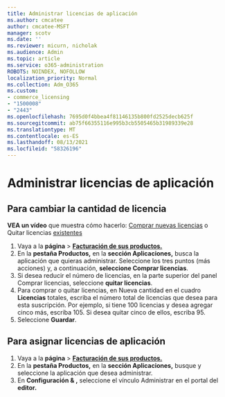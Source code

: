 ```yaml
---
title: Administrar licencias de aplicación
ms.author: cmcatee
author: cmcatee-MSFT
manager: scotv
ms.date: ''
ms.reviewer: micurn, nicholak
ms.audience: Admin
ms.topic: article
ms.service: o365-administration
ROBOTS: NOINDEX, NOFOLLOW
localization_priority: Normal
ms.collection: Adm_O365
ms.custom:
- commerce_licensing
- "1500008"
- "2443"
ms.openlocfilehash: 7695d0f4bbea4f81146135b800fd2525decb625f
ms.sourcegitcommit: ab75f66355116e995b3cb5505465b31989339e28
ms.translationtype: MT
ms.contentlocale: es-ES
ms.lasthandoff: 08/13/2021
ms.locfileid: "58326196"
---
```

# <a name="manage-app-licenses"></a>Administrar licencias de aplicación

## <a name="to-change-license-quantity"></a>Para cambiar la cantidad de licencia

**VEA un vídeo** que muestra cómo hacerlo: [Comprar nuevas licencias](https://go.microsoft.com/fwlink/p/?linkid=2154857) o Quitar licencias [existentes](https://go.microsoft.com/fwlink/p/?linkid=2154938)

1. Vaya a la **página**  >  **[Facturación de sus productos.](https://go.microsoft.com/fwlink/p/?linkid=842054)**
2. En la **pestaña Productos,** en la **sección Aplicaciones,** busca la aplicación que quieras administrar. Seleccione los tres puntos (más acciones) y, a continuación, **seleccione Comprar licencias**.
3. Si desea reducir el número de licencias, en  la parte superior del panel Comprar licencias, seleccione **quitar licencias**.
4. Para comprar o quitar  licencias, en Nueva cantidad en el cuadro **Licencias** totales, escriba el número total de licencias que desea para esta suscripción. Por ejemplo, si tiene 100 licencias y desea agregar cinco más, escriba 105. Si desea quitar cinco de ellos, escriba 95.
5. Seleccione **Guardar**.

## <a name="to-assign-app-licenses"></a>Para asignar licencias de aplicación

1. Vaya a la **página**  >  **[Facturación de sus productos.](https://go.microsoft.com/fwlink/p/?linkid=842054)**
2. En la **pestaña Productos,** en la **sección Aplicaciones,** busque y seleccione la aplicación que desea administrar.
3. En **Configuración & ,** seleccione el vínculo Administrar en el portal del **editor.**